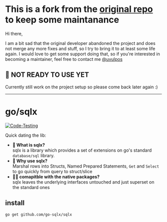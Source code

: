 # This is a fork from the [original repo](https://github.com/jmoiron/sqlx) to keep some maintanance
Hi there,

I am a bit sad that the original developer abandoned the project and does not merge any more fixes and stuff, so I try to bring it to at least some life again. I would love to get some support doing that, so if you're interested in becoming a maintainer, feel free to contact me [@uvulpos](https://github.com/uvulpos)

## 🚧 NOT READY TO USE YET
Currently still work on the project setup so please come back later again :)

---

# go/sqlx
[![Code-Testing](https://github.com/go-sqlx/sqlx/actions/workflows/test.yaml/badge.svg)](https://github.com/go-sqlx/sqlx/actions/workflows/test.yaml)

Quick dating the lib:
- **🧐 What is sqlx?**  
    sqlx is a library which provides a set of extensions on go's standard
`database/sql` library.
- **🚀 Why use sqlx?**  
    Marshal rows into Structs, Named Prepared Statements, `Get` and `Select` to go quickly from query to struct/slice
- **🤝🏻 comapitble with the native packages?**  
    sqlx leaves the underlying interfaces untouched and just superset on the standard ones
  

## install

    go get github.com/go-sqlx/sqlx


